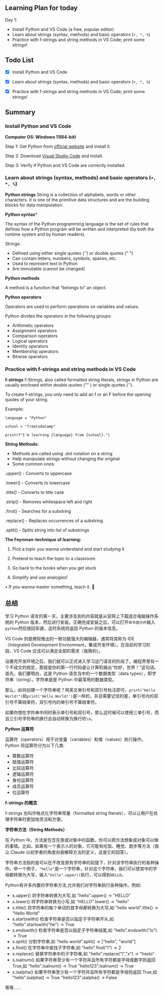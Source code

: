 ## Learning Plan for today

Day 1: 

- Install Python and VS Code (a free, popular editor)
- Learn about strings (syntax, methods) and basic operators (`+, *, %`)
- Practice with f-strings and string methods in VS Code; print some strings!



## Todo List

- [x] Install Python and VS Code

- [x] Learn about strings (syntax, methods) and basic operators (`+, *, %`)

- [x] Practice with f-strings and string methods in VS Code; print some strings!



## Summary

### Install Python and VS Code

**Computer OS: Windows 11(64-bit)**

Step 1: Get Python from [official website](https://www.python.org/downloads/) and install it.

Step 2: Download [Visual Studio Code](https://code.visualstudio.com/) and install.

Step 3: Verify if Python and VS Code are correctly installed.

### Learn about strings (syntax, methods) and basic operators (`+, *, %`)

**Python strings**
String is a collection of alphabets, words or other characters. It is one of the primitive data structures and are the building blocks for data manipulation.

**Python syntax***

The syntax of the Python programming language is the set of rules that defines how a Python program will be written and interpreted (by both the runtime system and by human readers).

Strings:
- Defined using either single quotes ('') or double quotes (" ")
- Can contain letters, numbers, symbols, spaces, etc.
- Used to represent text in Python
- Are immutable (cannot be changed)

**Python methods**

A method is a function that “belongs to” an object.


**Python operators**

Operators are used to perform operations on variables and values.

Python divides the operators in the following groups:

- Arithmetic operators
- Assignment operators
- Comparison operators
- Logical operators
- Identity operators
- Membership operators
- Bitwise operators


### Practice with f-strings and string methods in VS Code

**f-strings**
f-Strings, also called formatted string literals, strings in Python are usually enclosed within double quotes ("" ) or single quotes (''). 

To create f-strings, you only need to add an f  or an F before the opening quotes of your string.

Example:

``language = "Python"``

``school = "freeCodeCamp"``

``print(f"I'm learning {language} from {school}.")``

**String Methods:**
- Methods are called using .dot notation on a string
- Help manipulate strings without changing the original
- Some common ones:

.upper() - Converts to uppercase 

.lower() - Converts to lowercase 

.title() - Converts to title case

.strip() - Removes whitespace left and right 

.find() - Searches for a substring 

.replace() - Replaces occurrences of a substring

.split() - Splits string into list of substrings


**The Feynman-technique of learning:**

1. Pick a topic you wanna understand and start studying it

2. Pretend to teach the topic to a classroom

3. Go back to the books when you get stuck

4. Simplify and use analogies!

• If you wanna master something, teach it. 🧠

## 总结
学习 Python 语言的第一天，主要涉及到的内容就是从官网上下载适合电脑操作系统的 Python 版本，然后进行安装。正确完成安装之后，可以打开`命令提示符`输入`python`然后按回车键，这时系统将返回 Python 的版本信息。

VS Code 则是微软推出的一款功能强大的编辑器，通常将其称为 IDE（Integrated Development Environment，集成开发环境）。在目前的学习阶段，VS Code 应该可以满足全部的需求（我猜的）。

设置完开发环境之后，我们就可以正式进入学习这门语言的阶段了。编程界里有一个不成文的规定，那就是你的第一行代码是让计算机输出“你好，世界！”这句话。首先，我们要明白，这是 Python 语言当中的一个数据类型（data types），即字符串（string）。字符串是是 Python 中最常用的数据类型。

那么，如何创建一个字符串呢？用英文单引号和双引号标注即可，`print("Hello World!")`和`print('Hello World!')`是一样的，并且需要记住的是，单引号内的双引号不算结束符，双引号内的单引号不算结束符。

如果你想在字符串中同时表示单引号和双引号，那么这时候可以使用三单引号，而且三引号字符串的换行会自动转换为换行符`\n`。

**Python 运算符**

运算符（operators）用于对变量（variables）和值（values）执行操作。Python 将运算符分为以下几类:

- 算数运算符
- 赋值运算符
- 比较运算符
- 逻辑运算符
- 身份运算符
- 成员运算符
- 位运算符

**f-strings 的概念**

f-strings 也叫作格式化字符串常量（formatted string literals），可以让用户在处理字符串时更加地灵活和方便。


**字符串方法（String Methods）**

在 Python 中，方法是包含在类或对象中的函数。你可以把方法想象成对象可以做的事情。比如，如果有一个表示人的对象，它可能有吃饭、睡觉、跑步等方法（我让 Claude 以初学者的角度向我解释方法的定义，这是它的回答）。

字符串方法指的是可以在不改变原有字符串的前提下，针对该字符串执行的各种操作。举一个例子，`"hello"`是一个字符串，针对这个字符串，我们可以使其中的字母都转换为大写，输入`"hello".upper()`执行，可以得到`HELLO`。

Python有许多内置的字符串方法,允许我们对字符串执行各种操作。例如:

- s.upper()  将字符串转换为大写,如 "hello".upper() -> "HELLO"
- s.lower()  将字符串转换为小写,如 "HELLO".lower() -> "hello"
- s.title()  将字符串的每个单词的首字母都转换为大写,如 "hello world".title() -> "Hello World"
- s.startswith()  检查字符串是否以指定子字符串开头,如 "hello".startswith("he") -> True
- s.endswith()  检查字符串是否以指定子字符串结尾,如 "hello".endswith("lo") -> True
- s.split()  分割字符串,如 "hello world".split() -> ["hello", "world"]
- s.find()  在字符串中查找子字符串,如 "hello".find("l") -> 2
- s.replace()  替换字符串中的子字符串,如 "hello".replace("l","x") -> "hexlo"
- s.isalnum()  如果字符串至少有一个字符并且所有字符都是字母或数字则返回 True,如 "hello".isalnum() -> True  "hello123".isalnum() -> True
- s.isalpha()  如果字符串至少有一个字符并且所有字符都是字母则返回 True,如 "hello".isalpha() -> True  "hello123".isalpha() -> False

等等......